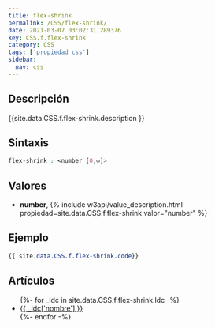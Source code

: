 ```yaml
---
title: flex-shrink
permalink: /CSS/flex-shrink/
date: 2021-03-07 03:02:31.289376
key: CSS.f.flex-shrink
category: CSS
tags: ['propiedad css']
sidebar: 
  nav: css
---
```


## Descripción
{{site.data.CSS.f.flex-shrink.description }}

## Sintaxis
~~~css
flex-shrink : <number [0,∞]>
~~~

## Valores
* **number**,  {% include w3api/value_description.html propiedad=site.data.CSS.f.flex-shrink valor="number" %}

## Ejemplo
~~~css
{{ site.data.CSS.f.flex-shrink.code}}
~~~

## Artículos
<ul>
{%- for _ldc in site.data.CSS.f.flex-shrink.ldc -%}
   <li>
       <a href="{{_ldc['url'] }}">{{ _ldc['nombre'] }}</a>
   </li>
{%- endfor -%}
</ul>

